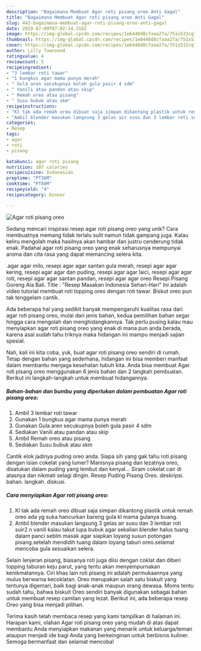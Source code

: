 ```yaml
---
description: "Bagaimana Membuat Agar roti pisang oreo Anti Gagal"
title: "Bagaimana Membuat Agar roti pisang oreo Anti Gagal"
slug: 443-bagaimana-membuat-agar-roti-pisang-oreo-anti-gagal
date: 2020-07-09T07:02:14.310Z
image: https://img-global.cpcdn.com/recipes/1e6448d8cfaaa27a/751x532cq70/agar-roti-pisang-oreo-foto-resep-utama.jpg
thumbnail: https://img-global.cpcdn.com/recipes/1e6448d8cfaaa27a/751x532cq70/agar-roti-pisang-oreo-foto-resep-utama.jpg
cover: https://img-global.cpcdn.com/recipes/1e6448d8cfaaa27a/751x532cq70/agar-roti-pisang-oreo-foto-resep-utama.jpg
author: Lilly Townsend
ratingvalue: 4
reviewcount: 5
recipeingredient:
- "3 lembar roti tawar"
- "1 bungkus agar mama punya merah"
- " Gula aren secukupnya boleh gula pasir 4 sdm"
- " Vanili atau pandan atau skip"
- " Remah oreo atau pisang"
- " Susu bubuk atau skm"
recipeinstructions:
- "Kl tak ada remah oreo dibuat saja simpan dikantong plastik untuk remah oreo ada yg suka hancurkan bareng gula kl mama gulanya buang."
- "Ambil blender masukan langsung 3 gelas air susu dan 3 lembar roti suir2 n vanili kalau takut lupa bubuk agar sekalian blender halus tuang dalam panci seblm masak agar siapkan loyang susun potongan pisang.setelah mendidih tuang dalam loyang taburi oreo.selamat mencoba gula sesuaikan selera."
categories:
- Resep
tags:
- agar
- roti
- pisang

katakunci: agar roti pisang 
nutrition: 107 calories
recipecuisine: Indonesian
preptime: "PT36M"
cooktime: "PT60M"
recipeyield: "4"
recipecategory: Dinner

---
```



![Agar roti pisang oreo](https://img-global.cpcdn.com/recipes/1e6448d8cfaaa27a/751x532cq70/agar-roti-pisang-oreo-foto-resep-utama.jpg)

Sedang mencari inspirasi resep agar roti pisang oreo yang unik? Cara membuatnya memang tidak terlalu sulit namun tidak gampang juga. Kalau keliru mengolah maka hasilnya akan hambar dan justru cenderung tidak enak. Padahal agar roti pisang oreo yang enak seharusnya mempunyai aroma dan cita rasa yang dapat memancing selera kita.

.agar agar milo, resepi agar agar santan gula merah, resepi agar agar kering, resepi agar agar dan puding, resepi agar agar laici, resepi agar agar roti, resepi agar agar santan pandan, resepi agar agar oreo Resepi Pisang Goreng Ala Bali. Title : &#34;Resep Masakan Indonesia Sehari-Hari&#34; Ini adalah video tutorial membuat roti topping oreo dengan roti tawar. Biskut oreo pun tak tenggelam cantik.

Ada beberapa hal yang sedikit banyak mempengaruhi kualitas rasa dari agar roti pisang oreo, mulai dari jenis bahan, kedua pemilihan bahan segar hingga cara mengolah dan menghidangkannya. Tak perlu pusing kalau mau menyiapkan agar roti pisang oreo yang enak di mana pun anda berada, karena asal sudah tahu triknya maka hidangan ini mampu menjadi sajian spesial.


Nah, kali ini kita coba, yuk, buat agar roti pisang oreo sendiri di rumah. Tetap dengan bahan yang sederhana, hidangan ini bisa memberi manfaat dalam membantu menjaga kesehatan tubuh kita. Anda bisa membuat Agar roti pisang oreo menggunakan 6 jenis bahan dan 2 langkah pembuatan. Berikut ini langkah-langkah untuk membuat hidangannya.

<!--inarticleads1-->

##### Bahan-bahan dan bumbu yang diperlukan dalam pembuatan Agar roti pisang oreo:

1. Ambil 3 lembar roti tawar
1. Gunakan 1 bungkus agar mama punya merah
1. Gunakan  Gula aren secukupnya boleh gula pasir 4 sdm
1. Sediakan  Vanili atau pandan atau skip
1. Ambil  Remah oreo atau pisang
1. Sediakan  Susu bubuk atau skm


Cantik elok jadinya puding oreo anda. Siapa sih yang gak tahu roti pisang dengan isian cokelat yang lumer? Manisnya pisang dan lezatnya oreo, disatukan dalam puding yang lembut dan kenyal… Siram cokelat cair di atasnya dan nikmati selagi dingin. Resep Puding Pisang Oreo. deskripsi. bahan. langkah. diskusi. 

<!--inarticleads2-->

##### Cara menyiapkan Agar roti pisang oreo:

1. Kl tak ada remah oreo dibuat saja simpan dikantong plastik untuk remah oreo ada yg suka hancurkan bareng gula kl mama gulanya buang.
1. Ambil blender masukan langsung 3 gelas air susu dan 3 lembar roti suir2 n vanili kalau takut lupa bubuk agar sekalian blender halus tuang dalam panci seblm masak agar siapkan loyang susun potongan pisang.setelah mendidih tuang dalam loyang taburi oreo.selamat mencoba gula sesuaikan selera.


Selain lenjeran pisang, biasanya roti juga diisi dengan coklat dan diberi topping taburan keju parut, yang tentu akan menyempurnakan kenikmatannya. Ciri khas lain roti pisang ini adalah permukaannya yang mulus berwarna kecoklatan. Oreo merupakan salah satu biskuit yang tentunya digemari, baik bagi anak-anak maupun orang dewasa. Moms tentu sudah tahu, bahwa biskuit Oreo sendiri banyak digunakan sebagai bahan untuk membuat resep camilan yang lezat. Berikut ini, ada beberapa resep Oreo yang bisa menjadi pilihan. 

Terima kasih telah membaca resep yang kami tampilkan di halaman ini. Harapan kami, olahan Agar roti pisang oreo yang mudah di atas dapat membantu Anda menyiapkan makanan yang menarik untuk keluarga/teman ataupun menjadi ide bagi Anda yang berkeinginan untuk berbisnis kuliner. Semoga bermanfaat dan selamat mencoba!
